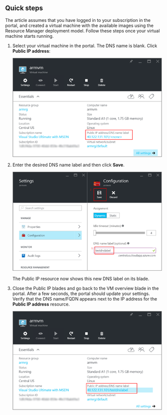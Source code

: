 <!-- need to be verified -->

## Quick steps
The article assumes that you have logged in to your subscription in the portal, and created a virtual machine with the available images using the Resource Manager deployment model. Follow these steps once your virtual machine starts running.

1. Select your virtual machine in the portal. The DNS name is blank. Click **Public IP address**:
   
   ![Click Public IP resource in the portal](./media/virtual-machines-common-portal-create-fqdn/locatePublicIP.PNG)

2. Enter the desired DNS name label and then click **Save**.
   
   ![Enter a DNS name label for your public IP resource](./media/virtual-machines-common-portal-create-fqdn/dnsNameLabel.PNG)
   
   The Public IP resource now shows this new DNS label on its blade.

3. Close the Public IP blades and go back to the VM overview blade in the portal. After a few seconds, the portal should update your settings. Verify that the DNS name/FQDN appears next to the IP address for the **Public IP address** resource.
   
   ![Confirm your new DNS label is set](./media/virtual-machines-common-portal-create-fqdn/fqdnCreated.PNG)

